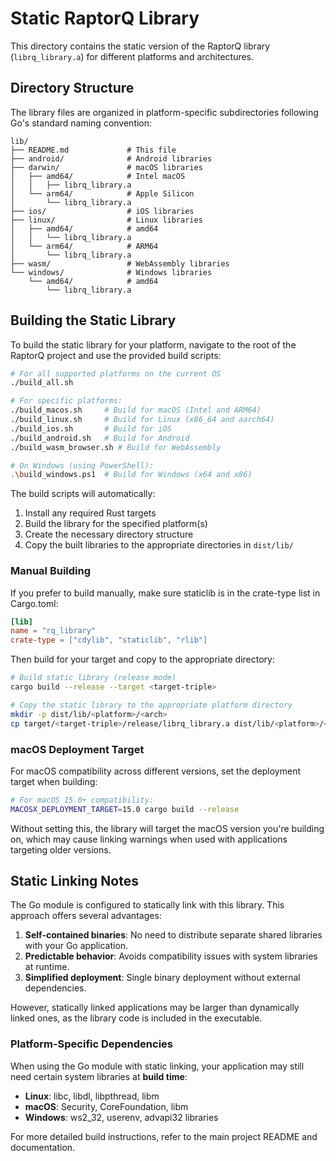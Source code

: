 # Static RaptorQ Library

This directory contains the static version of the RaptorQ library (`librq_library.a`) for different platforms and architectures.

## Directory Structure

The library files are organized in platform-specific subdirectories following Go's standard naming convention:

```
lib/
├── README.md             # This file
├── android/              # Android libraries
├── darwin/               # macOS libraries
│   ├── amd64/            # Intel macOS
│   │   ├── librq_library.a
│   └── arm64/            # Apple Silicon
│       └── librq_library.a
├── ios/                  # iOS libraries
├── linux/                # Linux libraries
│   ├── amd64/            # amd64
│   │   └── librq_library.a
│   └── arm64/            # ARM64
│       └── librq_library.a
├── wasm/                 # WebAssembly libraries
└── windows/              # Windows libraries
    └── amd64/            # amd64
        └── librq_library.a
```

## Building the Static Library

To build the static library for your platform, navigate to the root of the RaptorQ project and use the provided build scripts:

```bash
# For all supported platforms on the current OS
./build_all.sh

# For specific platforms:
./build_macos.sh     # Build for macOS (Intel and ARM64)
./build_linux.sh     # Build for Linux (x86_64 and aarch64)
./build_ios.sh       # Build for iOS
./build_android.sh   # Build for Android
./build_wasm_browser.sh # Build for WebAssembly

# On Windows (using PowerShell):
.\build_windows.ps1  # Build for Windows (x64 and x86)
```

The build scripts will automatically:
1. Install any required Rust targets
2. Build the library for the specified platform(s)
3. Create the necessary directory structure
4. Copy the built libraries to the appropriate directories in `dist/lib/`

### Manual Building

If you prefer to build manually, make sure staticlib is in the crate-type list in Cargo.toml:
```toml
[lib]
name = "rq_library"
crate-type = ["cdylib", "staticlib", "rlib"]
```

Then build for your target and copy to the appropriate directory:
```bash
# Build static library (release mode)
cargo build --release --target <target-triple>

# Copy the static library to the appropriate platform directory
mkdir -p dist/lib/<platform>/<arch>
cp target/<target-triple>/release/librq_library.a dist/lib/<platform>/<arch>/
```

### macOS Deployment Target

For macOS compatibility across different versions, set the deployment target when building:

```bash
# For macOS 15.0+ compatibility:
MACOSX_DEPLOYMENT_TARGET=15.0 cargo build --release
```

Without setting this, the library will target the macOS version you're building on, which may cause linking warnings when used with applications targeting older versions.

## Static Linking Notes

The Go module is configured to statically link with this library. This approach offers several advantages:

1. **Self-contained binaries**: No need to distribute separate shared libraries with your Go application.
2. **Predictable behavior**: Avoids compatibility issues with system libraries at runtime.
3. **Simplified deployment**: Single binary deployment without external dependencies.

However, statically linked applications may be larger than dynamically linked ones, as the library code is included in the executable.

### Platform-Specific Dependencies

When using the Go module with static linking, your application may still need certain system libraries at **build time**:

- **Linux**: libc, libdl, libpthread, libm
- **macOS**: Security, CoreFoundation, libm
- **Windows**: ws2_32, userenv, advapi32 libraries

For more detailed build instructions, refer to the main project README and documentation.
